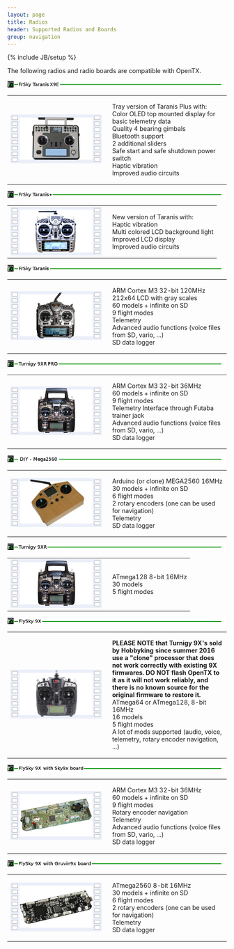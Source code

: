 ```yaml
---
layout: page
title: Radios 
header: Supported Radios and Boards
group: navigation
---
```

{% include JB/setup %}

The following radios and radio boards are compatible with OpenTX. 

<img src="assets/images/head_taranisx9e.png">

<table><tr><td style="width:220px"><img src="assets/images/img_taranisx9e.jpg"></td><td>
<p style="text-align:left">
Tray version of Taranis Plus with:<br>
Color OLED top mounted display for basic telemetry data<br>
Quality 4 bearing gimbals<br>
Bluetooth support<br>
2 additional sliders<br>
Safe start and safe shutdown power switch<br>
Haptic vibration <br>
Improved audio circuits<br>
</p>
</td></tr></table>

<img src="assets/images/head_taranisplus.png">

<table><tr><td style="width:220px"><img src="assets/images/img_taranisplus.jpg"></td><td>
<p style="text-align:left">
New version of Taranis with:  <br>
Haptic vibration <br>
Multi colored LCD background light <br>
Improved LCD display  <br>
Improved audio circuits <br>
</p>
</td></tr></table>

<img src="assets/images/head_taranis.png">

<table><tr><td style="width:220px"><img src="assets/images/img_taranis.jpg"></td><td>
<p style="text-align:left">
ARM Cortex M3 32-bit 120MHz  <br>
212x64 LCD with gray scales  <br>
60 models + infinite on SD  <br>
9 flight modes  <br>
Telemetry  <br>
Advanced audio functions (voice files from SD, vario, ...)  <br>
SD data logger  <br>
</p>
</td></tr></table>

<img src="assets/images/head_9xrpro.png">

<table><tr><td style="width:220px"><img src="assets/images/img_9xrpro.png"></td><td>
<p style="text-align:left">
ARM Cortex M3 32-bit 36MHz  <br>
60 models + infinite on SD  <br>
9 flight modes  <br>
Telemetry Interface through Futaba trainer jack<br>
Advanced audio functions (voice files from SD, vario, ...)<br>
SD data logger<br>
</p>
</td></tr></table>

<img src="assets/images/head_mega2560.png">

<table><tr><td style="width:220px"><img src="assets/images/img_mega2560.jpg"></td><td>
<p style="text-align:left">
Arduino (or clone) MEGA2560 16MHz  <br>
30 models + infinite on SD  <br>
6 flight modes  <br>
2 rotary encoders (one can be used for navigation) <br>
Telemetry<br>
SD data logger<br>
</p>
</td></tr></table>

<img src="assets/images/head_9xr.png">

<table><tr><td style="width:220px"><img src="assets/images/img_9xr.png"></td><td>
<p style="text-align:left">
ATmega128 8-bit 16MHz  <br>
30 models  <br>
5 flight modes  <br>
</p>
</td></tr></table>

<img src="assets/images/head_flysky9x.png">

<table><tr><td style="width:220px"><img src="assets/images/img_flysky9x.png"></td><td>
<p style="text-align:left">
<b>PLEASE NOTE that Turnigy 9X's sold by Hobbyking since summer 2016 use a "clone" processor that does not work correctly with existing 9X firmwares. 
DO NOT flash OpenTX to it as it will not work reliably, and there is no known source for the original firmware to restore it.</b><br>
ATmega64 or ATmega128, 8-bit 16MHz  <br>
16 models    <br>
5 flight modes  <br>
A lot of mods supported (audio, voice, telemetry, rotary encoder navigation, ...)  <br>
</p>
</td></tr></table>

<img src="assets/images/head_sky9x.png">

<table><tr><td style="width:220px"><img src="assets/images/img_sky.png"></td><td>
<p style="text-align:left">
ARM Cortex M3 32-bit 36MHz  <br>
60 models + infinite on SD  <br>
9 flight modes  <br>
Rotary encoder navigation  <br>
Telemetry  <br>
Advanced audio functions (voice files from SD, vario, ...)  <br>
SD data logger  <br>
</p>
</td></tr></table>

<img src="assets/images/head_gruvin9x.png">

<table><tr><td style="width:220px"><img src="assets/images/img_gruvin.png"></td><td>
<p style="text-align:left">
ATmega2560 8-bit 16MHz  <br>
30 models + infinite on SD  <br>
6 flight modes  <br>
2 rotary encoders (one can be used for navigation)  <br>
Telemetry  <br>
SD data logger  <br>
</p>
</td></tr></table>


